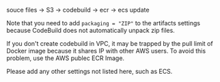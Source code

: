 souce files -> S3 -> codebuild -> ecr -> ecs update

Note that you need to add `packaging = "ZIP"` to the artifacts settings because CodeBuild does not automatically unpack zip files.

If you don't create codebuild in VPC, it may be trapped by the pull limit of Docker image because it shares IP with other AWS users. To avoid this problem, use the AWS publec ECR Image.

Please add any other settings not listed here, such as ECS.